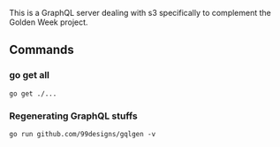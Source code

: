 This is a GraphQL server dealing with s3 specifically to complement the Golden Week project.

## Commands

### go get all

    go get ./...

### Regenerating GraphQL stuffs

    go run github.com/99designs/gqlgen -v


